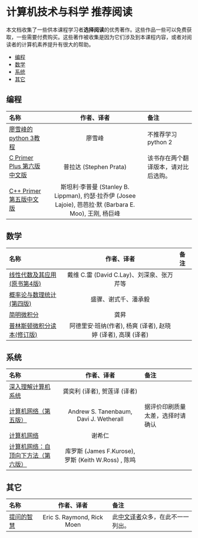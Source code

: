 # 计算机技术与科学 推荐阅读

本文档收集了一些供本课程学习者**选择阅读**的优秀著作。这些作品一些可以免费获取，一些需要付费购买。这些著作被收集是因为它们涉及到本课程内容，或者对阅读者的计算机素养提升有很大的帮助。

- [编程](#编程)
- [数学](#数学)
- [系统](#系统)
- [其它](#其它)

## 编程

名称 | 作者、译者 | 备注
:-- | :--: | :--
[廖雪峰的python 3教程](https://www.liaoxuefeng.com/wiki/0014316089557264a6b348958f449949df42a6d3a2e542c000) | 廖雪峰 | 不推荐学习python 2
[C Primer Plus 第六版中文版](https://www.amazon.cn/图书/dp/B01FE26HAU/) | 普拉达 (Stephen Prata) | 该书存在两个翻译版本，请对比后选购。
[C++ Primer 第五版中文版](https://www.amazon.cn/图书/dp/B00ESUIL0O/) | 斯坦利·李普曼 (Stanley B. Lippman), 约瑟·拉乔伊 (Josee Lajoie), 芭芭拉·默 (Barbara E. Moo), 王刚, 杨巨峰

## 数学
名称 | 作者、译者 | 备注
:-- | :--: | :--
[线性代数及其应用(原书第4版)](https://www.amazon.cn/dp/B06XW3HZV7/) | 戴维 C.雷 (David C.Lay)、刘深泉、张万芹等 |
[概率论与数理统计(第四版)](https://www.amazon.cn/图书/dp/B00Y7UVZHQ/) | 盛骤、谢式千、潘承毅 |
[简明微积分](https://www.amazon.cn/简明微积分-龚昇/dp/B00114H1PQ/) | 龚昇 |
[普林斯顿微积分读本(修订版)](https://www.amazon.cn/dp/B01M28M4G6) | 阿德里安·班纳(作者),‎ 杨爽 (译者),‎ 赵晓婷 (译者),‎ 高璞 (译者)

## 系统

名称 | 作者、译者 | 备注
:-- | :--: | :--
[深入理解计算机系统](https://www.amazon.cn/dp/B01N03IQK4/) | 龚奕利 (译者), 贺莲译 (译者)
[计算机网络（第五版）](https://www.amazon.cn/dp/B007JFRQ0G/) | Andrew S. Tanenbaum, Davi J. Wetherall | 据评价印刷质量太差，选择时请确认
[计算机网络](https://www.amazon.cn/dp/B01N0SKRLO/) | 谢希仁
[计算机网络：自顶向下方法（第六版）](https://www.amazon.cn/图书/dp/B00OB1AODW) | 库罗斯 (James F.Kurose), 罗斯 (Keith W.Ross) , 陈鸣

## 其它

名称 | 作者、译者 | 备注
:-- | :--: | :--
[提问的智慧](https://github.com/ryanhanwu/How-To-Ask-Questions-The-Smart-Way/blob/master/README-zh_CN.md) | Eric S. Raymond, Rick Moen | 此[中文译者](https://github.com/ryanhanwu/How-To-Ask-Questions-The-Smart-Way/graphs/contributors)众多，在此不一一列出。

